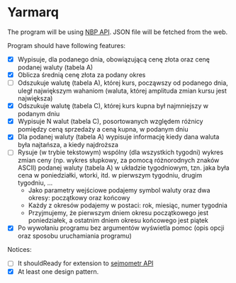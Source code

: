 # Yarmarq

The program will be using [NBP API](http://api.nbp.pl/).
JSON file will be fetched from the web.

Program should have following features:
- [x] Wypisuje, dla podanego dnia, obowiązującą cenę złota oraz cenę podanej waluty (tabela A)
- [x] Oblicza średnią cenę złota za podany okres
- [ ] Odszukuje walutę (tabela A), której kurs, począwszy od podanego dnia, uległ największym wahaniom (waluta, której amplituda zmian kursu jest największa)
- [x] Odszukuje walutę (tabela C), której kurs kupna był najmniejszy w podanym dniu
- [x] Wypisuje N walut (tabela C), posortowanych względem różnicy pomiędzy ceną sprzedaży a ceną kupna, w podanym dniu
- [x] Dla podanej waluty (tabela A) wypisuje informację kiedy dana waluta była najtańsza, a kiedy najdroższa
- [ ] Rysuje (w trybie tekstowym) wspólny (dla wszystkich tygodni) wykres zmian ceny (np. wykres słupkowy, za pomocą różnorodnych znaków ASCII) podanej waluty (tabela A) w układzie tygodniowym, tzn. jaka była cena w poniedziałki, wtorki, itd. w pierwszym tygodniu, drugim tygodniu, ...
  - Jako parametry wejściowe podajemy symbol waluty oraz dwa okresy: początkowy oraz końcowy
  - Każdy z okresów podajemy w postaci: rok, miesiąc, numer tygodnia
  - Przyjmujemy, że pierwszym dniem okresu początkowego jest poniedziałek, a ostatnim dniem okresu końcowego jest piątek
- [x] Po wywołaniu programu bez argumentów wyświetla pomoc (opis opcji oraz sposobu uruchamiania programu)

Notices:
- [ ] It shouldReady for extension to [sejmometr API](https://mojepanstwo.pl/api/sejmometr)
- [x] At least one design pattern.
